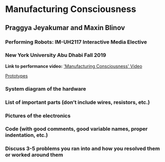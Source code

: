 # Manufacturing Consciousness
## Praggya Jeyakumar and Maxin Blinov
### Performing Robots: IM-UH2117 Interactive Media Elective
### New York University Abu Dhabi Fall 2019

**Link to performance video:**
['Manufacturing Consciousness' Video](https://drive.google.com/file/d/1gbxmSE6PLL_eIsrFjue3BnJgBO-sdiqA/view?usp=sharing)

[Prototypes](PraggyaJ/Performing-Robots/FinalProject/Prototypes/Attempts.md)  

### System diagram of the hardware


### List of important parts (don’t include wires, resistors, etc.)
### Pictures of the electronics
### Code (with good comments, good variable names, proper indentation, etc.)
### Discuss 3-5 problems you ran into and how you resolved them or worked around them
